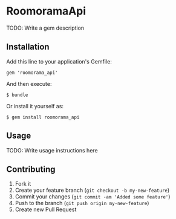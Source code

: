 # RoomoramaApi

TODO: Write a gem description

## Installation

Add this line to your application's Gemfile:

    gem 'roomorama_api'

And then execute:

    $ bundle

Or install it yourself as:

    $ gem install roomorama_api

## Usage

TODO: Write usage instructions here

## Contributing

1. Fork it
2. Create your feature branch (`git checkout -b my-new-feature`)
3. Commit your changes (`git commit -am 'Added some feature'`)
4. Push to the branch (`git push origin my-new-feature`)
5. Create new Pull Request
